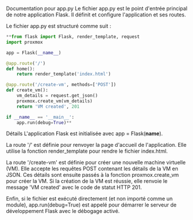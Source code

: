 Documentation pour app.py
Le fichier app.py est le point d'entrée principal de notre application Flask. Il définit et configure l'application et ses routes.

Le fichier app.py est structuré comme suit :

```python
**from flask import Flask, render_template, request
import proxmox

app = Flask(__name__)

@app.route('/')
def home():
    return render_template('index.html')

@app.route('/create-vm', methods=['POST'])
def create_vm():
    vm_details = request.get_json()
    proxmox.create_vm(vm_details)
    return 'VM created', 201

if __name__ == '__main__':
    app.run(debug=True)**
```

Détails
L'application Flask est initialisée avec app = Flask(__name__).

La route '/' est définie pour renvoyer la page d'accueil de l'application. Elle utilise la fonction render_template pour rendre le fichier index.html.

La route '/create-vm' est définie pour créer une nouvelle machine virtuelle (VM). Elle accepte les requêtes POST contenant les détails de la VM en JSON. Ces détails sont ensuite passés à la fonction proxmox.create_vm pour créer la VM. Si la création de la VM est réussie, elle renvoie le message 'VM created' avec le code de statut HTTP 201.

Enfin, si le fichier est exécuté directement (et non importé comme un module), app.run(debug=True) est appelé pour démarrer le serveur de développement Flask avec le débogage activé.
